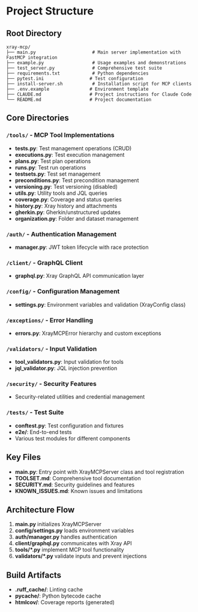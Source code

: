 # Project Structure

## Root Directory
```
xray-mcp/
├── main.py                     # Main server implementation with FastMCP integration
├── example.py                  # Usage examples and demonstrations
├── test_server.py              # Comprehensive test suite
├── requirements.txt            # Python dependencies
├── pytest.ini                 # Test configuration
├── install-server.sh           # Installation script for MCP clients
├── .env.example               # Environment template
├── CLAUDE.md                  # Project instructions for Claude Code
└── README.md                  # Project documentation
```

## Core Directories

### `/tools/` - MCP Tool Implementations
- **tests.py**: Test management operations (CRUD)
- **executions.py**: Test execution management  
- **plans.py**: Test plan operations
- **runs.py**: Test run operations
- **testsets.py**: Test set management
- **preconditions.py**: Test precondition management
- **versioning.py**: Test versioning (disabled)
- **utils.py**: Utility tools and JQL queries
- **coverage.py**: Coverage and status queries
- **history.py**: Xray history and attachments
- **gherkin.py**: Gherkin/unstructured updates
- **organization.py**: Folder and dataset management

### `/auth/` - Authentication Management
- **manager.py**: JWT token lifecycle with race protection

### `/client/` - GraphQL Client
- **graphql.py**: Xray GraphQL API communication layer

### `/config/` - Configuration Management
- **settings.py**: Environment variables and validation (XrayConfig class)

### `/exceptions/` - Error Handling
- **errors.py**: XrayMCPError hierarchy and custom exceptions

### `/validators/` - Input Validation
- **tool_validators.py**: Input validation for tools
- **jql_validator.py**: JQL injection prevention

### `/security/` - Security Features  
- Security-related utilities and credential management

### `/tests/` - Test Suite
- **conftest.py**: Test configuration and fixtures
- **e2e/**: End-to-end tests
- Various test modules for different components

## Key Files
- **main.py**: Entry point with XrayMCPServer class and tool registration
- **TOOLSET.md**: Comprehensive tool documentation
- **SECURITY.md**: Security guidelines and features
- **KNOWN_ISSUES.md**: Known issues and limitations

## Architecture Flow
1. **main.py** initializes XrayMCPServer
2. **config/settings.py** loads environment variables
3. **auth/manager.py** handles authentication
4. **client/graphql.py** communicates with Xray API
5. **tools/*.py** implement MCP tool functionality
6. **validators/*.py** validate inputs and prevent injections

## Build Artifacts
- **.ruff_cache/**: Linting cache
- **__pycache__/**: Python bytecode cache
- **htmlcov/**: Coverage reports (generated)